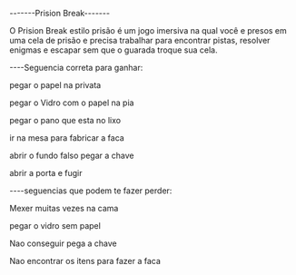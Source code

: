 -------Prision Break-------

O Prision Break estilo prisão é um jogo imersiva na qual você e  presos em uma cela de prisão e precisa trabalhar para encontrar pistas, resolver enigmas e escapar sem que o guarada troque sua cela.

----Seguencia correta para ganhar:

pegar o papel na privata

pegar o Vidro com o papel na pia

pegar o pano que esta no lixo 

ir na mesa para fabricar a faca

abrir o fundo falso pegar a chave 

abrir a porta e fugir

----seguencias que podem te fazer perder:

Mexer muitas vezes na cama 

pegar o vidro sem papel 

Nao conseguir pega a chave 

Nao encontrar os itens para fazer a faca

